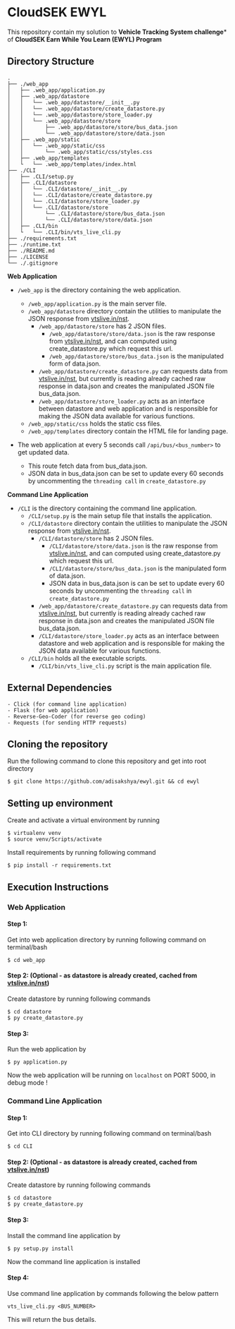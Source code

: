 # CloudSEK EWYL

This repository contain my solution to **Vehicle Tracking System challenge*** of **CloudSEK Earn While You Learn (EWYL) Program**

## Directory Structure

```
.
├── ./web_app
│   ├── .web_app/application.py
│   ├── .web_app/datastore
│   │   └── .web_app/datastore/__init__.py
│   │   └── .web_app/datastore/create_datastore.py
│   │   └── .web_app/datastore/store_loader.py
│   │   └── .web_app/datastore/store
│   │       ├── .web_app/datastore/store/bus_data.json
│   │       └── .web_app/datastore/store/data.json
│   ├── .web_app/static
│   │   └── .web_app/static/css
│   │       └── .web_app/static/css/styles.css
│   ├── .web_app/templates
│   └   └── .web_app/templates/index.html
├── ./CLI
│   ├── .CLI/setup.py
│   ├── .CLI/datastore
│   │   └── .CLI/datastore/__init__.py
│   │   └── .CLI/datastore/create_datastore.py
│   │   └── .CLI/datastore/store_loader.py
│   │   └── .CLI/datastore/store
│   │       └── .CLI/datastore/store/bus_data.json
│   │       └── .CLI/datastore/store/data.json
│   ├── .CLI/bin
│   └   └── .CLI/bin/vts_live_cli.py
├── ./requirements.txt
├── ./runtime.txt
├── ./README.md
├── ./LICENSE
└── ./.gitignore
```

**Web Application**
- ```/web_app``` is the directory containing the web application.
  - ```/web_app/application.py``` is the main server file.
  - ```/web_app/datastore``` directory contain the utilities to manipulate the JSON response from [vtslive.in/nst](http://vtslive.in/nist/getMobilityData.php?L=smartgreencampus@nist&P=smart@nist).
    - ```/web_app/datastore/store``` has 2 JSON files.
      - ```/web_app/datastore/store/data.json``` is the raw response from [vtslive.in/nst](http://vtslive.in/nist/getMobilityData.php?L=smartgreencampus@nist&P=smart@nist), and can computed using create_datastore.py which request this url.
      - ```/web_app/datastore/store/bus_data.json``` is the manipulated form of data.json.
    - ```/web_app/datastore/create_datastore.py``` can requests data from  [vtslive.in/nst](http://vtslive.in/nist/getMobilityData.php?L=smartgreencampus@nist&P=smart@nist), but currently is reading already cached raw response in data.json and creates the manipulated JSON file bus_data.json.
    - ```/web_app/datastore/store_loader.py``` acts as an interface between datastore and web application and is responsible for making the JSON data available for various functions.
  - ```/web_app/static/css``` holds the static css files.
  - ```/web_app/templates``` directory contain the HTML file for landing page.

- The web application at every 5 seconds call ```/api/bus/<bus_number>``` to get updated data.
  - This route fetch data from bus_data.json.
  - JSON data in bus_data.json can be set to update every 60 seconds by uncommenting the ```threading call``` in ```create_datastore.py```
  
**Command Line Application**
- ```/CLI``` is the directory containing the command line application.
  - ```/CLI/setup.py``` is the main setup file that installs the application.
  - ```/CLI/datastore``` directory contain the utilities to manipulate the JSON response from [vtslive.in/nst](http://vtslive.in/nist/getMobilityData.php?L=smartgreencampus@nist&P=smart@nist).
    - ```/CLI/datastore/store``` has 2 JSON files.
      - ```/CLI/datastore/store/data.json``` is the raw response from [vtslive.in/nst](http://vtslive.in/nist/getMobilityData.php?L=smartgreencampus@nist&P=smart@nist), and can computed using create_datastore.py which request this url.
      - ```/CLI/datastore/store/bus_data.json``` is the manipulated form of data.json.
      - JSON data in bus_data.json is can be set to update every 60 seconds by uncommenting the ```threading call``` in ```create_datastore.py```
    - ```/web_app/datastore/create_datastore.py``` can requests data from  [vtslive.in/nst](http://vtslive.in/nist/getMobilityData.php?L=smartgreencampus@nist&P=smart@nist), but currently is reading already cached raw response in data.json and creates the manipulated JSON file bus_data.json.
    - ```/CLI/datastore/store_loader.py``` acts as an interface between datastore and web application and is responsible for making the JSON data available for various functions.
  - ```/CLI/bin``` holds all the executable scripts.
    - ```/CLI/bin/vts_live_cli.py``` script is the main application file.

## External Dependencies
```
- Click (for command line application)
- Flask (for web application)
- Reverse-Geo-Coder (for reverse geo coding)
- Requests (for sending HTTP requests)
```

## Cloning the repository

Run the following command to clone this repository and get into root directory
```
$ git clone https://github.com/adisakshya/ewyl.git && cd ewyl
```

## Setting up environment

Create and activate a virtual environment by running
```
$ virtualenv venv
$ source venv/Scripts/activate
```

Install requirements by running following command
```
$ pip install -r requirements.txt
```

## Execution Instructions

### Web Application

#### Step 1:

Get into web application directory by running following command on terminal/bash
```
$ cd web_app
```

#### Step 2: (Optional - as datastore is already created, cached from  [vtslive.in/nst](http://vtslive.in/nist/getMobilityData.php?L=smartgreencampus@nist&P=smart@nist))

Create datastore by running following commands
```
$ cd datastore
$ py create_datastore.py
```

#### Step 3:

Run the web application by
```
$ py application.py
```
Now the web application will be running on ```localhost``` on PORT 5000, in debug mode !

### Command Line Application

#### Step 1:

Get into CLI directory by running following command on terminal/bash
```
$ cd CLI
```

#### Step 2: (Optional - as datastore is already created, cached from  [vtslive.in/nst](http://vtslive.in/nist/getMobilityData.php?L=smartgreencampus@nist&P=smart@nist))

Create datastore by running following commands
```
$ cd datastore
$ py create_datastore.py
```

#### Step 3:

Install the command line application by
```
$ py setup.py install
```
Now the command line application is installed

#### Step 4:

Use command line application by commands following the below pattern
```
vts_live_cli.py <BUS_NUMBER>
```
This will return the bus details.

